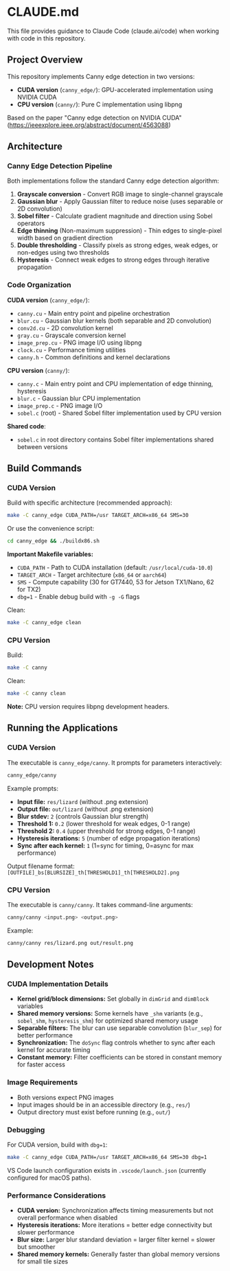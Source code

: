 # CLAUDE.md

This file provides guidance to Claude Code (claude.ai/code) when working with code in this repository.

## Project Overview

This repository implements Canny edge detection in two versions:
- **CUDA version** (`canny_edge/`): GPU-accelerated implementation using NVIDIA CUDA
- **CPU version** (`canny/`): Pure C implementation using libpng

Based on the paper "Canny edge detection on NVIDIA CUDA" (https://ieeexplore.ieee.org/abstract/document/4563088)

## Architecture

### Canny Edge Detection Pipeline

Both implementations follow the standard Canny edge detection algorithm:

1. **Grayscale conversion** - Convert RGB image to single-channel grayscale
2. **Gaussian blur** - Apply Gaussian filter to reduce noise (uses separable or 2D convolution)
3. **Sobel filter** - Calculate gradient magnitude and direction using Sobel operators
4. **Edge thinning** (Non-maximum suppression) - Thin edges to single-pixel width based on gradient direction
5. **Double thresholding** - Classify pixels as strong edges, weak edges, or non-edges using two thresholds
6. **Hysteresis** - Connect weak edges to strong edges through iterative propagation

### Code Organization

**CUDA version** (`canny_edge/`):
- `canny.cu` - Main entry point and pipeline orchestration
- `blur.cu` - Gaussian blur kernels (both separable and 2D convolution)
- `conv2d.cu` - 2D convolution kernel
- `gray.cu` - Grayscale conversion kernel
- `image_prep.cu` - PNG image I/O using libpng
- `clock.cu` - Performance timing utilities
- `canny.h` - Common definitions and kernel declarations

**CPU version** (`canny/`):
- `canny.c` - Main entry point and CPU implementation of edge thinning, hysteresis
- `blur.c` - Gaussian blur CPU implementation
- `image_prep.c` - PNG image I/O
- `sobel.c` (root) - Shared Sobel filter implementation used by CPU version

**Shared code**:
- `sobel.c` in root directory contains Sobel filter implementations shared between versions

## Build Commands

### CUDA Version

Build with specific architecture (recommended approach):
```bash
make -C canny_edge CUDA_PATH=/usr TARGET_ARCH=x86_64 SMS=30
```

Or use the convenience script:
```bash
cd canny_edge && ./buildx86.sh
```

**Important Makefile variables:**
- `CUDA_PATH` - Path to CUDA installation (default: `/usr/local/cuda-10.0`)
- `TARGET_ARCH` - Target architecture (`x86_64` or `aarch64`)
- `SMS` - Compute capability (30 for GT7440, 53 for Jetson TX1/Nano, 62 for TX2)
- `dbg=1` - Enable debug build with `-g -G` flags

Clean:
```bash
make -C canny_edge clean
```

### CPU Version

Build:
```bash
make -C canny
```

Clean:
```bash
make -C canny clean
```

**Note:** CPU version requires libpng development headers.

## Running the Applications

### CUDA Version

The executable is `canny_edge/canny`. It prompts for parameters interactively:

```bash
canny_edge/canny
```

Example prompts:
- **Input file:** `res/lizard` (without .png extension)
- **Output file:** `out/lizard` (without .png extension)
- **Blur stdev:** `2` (controls Gaussian blur strength)
- **Threshold 1:** `0.2` (lower threshold for weak edges, 0-1 range)
- **Threshold 2:** `0.4` (upper threshold for strong edges, 0-1 range)
- **Hysteresis iterations:** `5` (number of edge propagation iterations)
- **Sync after each kernel:** `1` (1=sync for timing, 0=async for max performance)

Output filename format: `[OUTFILE]_bs[BLURSIZE]_th[THRESHOLD1]_th[THRESHOLD2].png`

### CPU Version

The executable is `canny/canny`. It takes command-line arguments:

```bash
canny/canny <input.png> <output.png>
```

Example:
```bash
canny/canny res/lizard.png out/result.png
```

## Development Notes

### CUDA Implementation Details

- **Kernel grid/block dimensions:** Set globally in `dimGrid` and `dimBlock` variables
- **Shared memory versions:** Some kernels have `_shm` variants (e.g., `sobel_shm`, `hysteresis_shm`) for optimized shared memory usage
- **Separable filters:** The blur can use separable convolution (`blur_sep`) for better performance
- **Synchronization:** The `doSync` flag controls whether to sync after each kernel for accurate timing
- **Constant memory:** Filter coefficients can be stored in constant memory for faster access

### Image Requirements

- Both versions expect PNG images
- Input images should be in an accessible directory (e.g., `res/`)
- Output directory must exist before running (e.g., `out/`)

### Debugging

For CUDA version, build with `dbg=1`:
```bash
make -C canny_edge CUDA_PATH=/usr TARGET_ARCH=x86_64 SMS=30 dbg=1
```

VS Code launch configuration exists in `.vscode/launch.json` (currently configured for macOS paths).

### Performance Considerations

- **CUDA version:** Synchronization affects timing measurements but not overall performance when disabled
- **Hysteresis iterations:** More iterations = better edge connectivity but slower performance
- **Blur size:** Larger blur standard deviation = larger filter kernel = slower but smoother
- **Shared memory kernels:** Generally faster than global memory versions for small tile sizes
